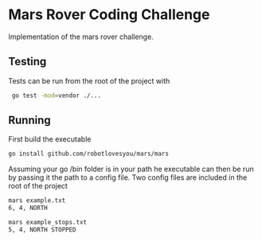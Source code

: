 # Mars Rover Coding Challenge

Implementation of the mars rover challenge.

## Testing

Tests can be run from the root of the project with
```bash
 go test -mod=vendor ./...
```

## Running

First build the executable
```bash
go install github.com/robotlovesyou/mars/mars
```

Assuming your go /bin folder is in your path he executable can then be run by passing it the path to a config file. 
Two config files are included in the root of the project

```bash
mars example.txt
6, 4, NORTH
```

```bash
mars example_stops.txt
5, 4, NORTH STOPPED
```